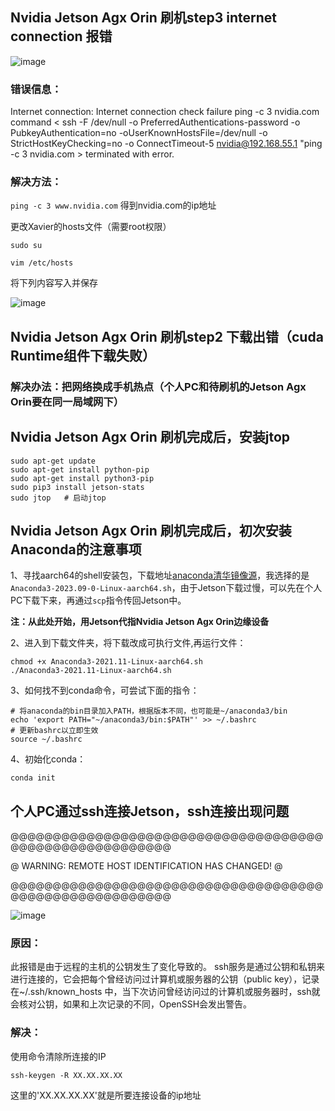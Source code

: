 ## Nvidia Jetson Agx Orin 刷机step3 internet connection 报错
![image](https://github.com/zhaoweizhao/EdgeComputing/assets/151530559/6933305e-83b6-4fbc-a4fd-f05b142c67bf)

### 错误信息：
Internet connection: Internet connection check failure ping -c 3 nvidia.com
command < ssh -F /dev/null -o PreferredAuthentications-password -o PubkeyAuthentication=no -oUserKnownHostsFile=/dev/null -o StrictHostKeyChecking=no -o ConnectTimeout-5 nvidia@192.168.55.1 "ping -c 3 nvidia.com > terminated with error.

### 解决方法：
`ping -c 3 www.nvidia.com` 得到nvidia.com的ip地址

更改Xavier的hosts文件（需要root权限）

`sudo su`

`vim /etc/hosts`

将下列内容写入并保存

![image](https://github.com/zhaoweizhao/EdgeComputing/assets/151530559/ae1d7584-29bd-464a-a777-1ae08e750ba0)

## Nvidia Jetson Agx Orin 刷机step2 下载出错（cuda Runtime组件下载失败）

### 解决办法：把网络换成手机热点（个人PC和待刷机的Jetson Agx Orin要在同一局域网下）

##  Nvidia Jetson Agx Orin 刷机完成后，安装jtop

```
sudo apt-get update
sudo apt-get install python-pip
sudo apt-get install python3-pip
sudo pip3 install jetson-stats
sudo jtop   # 启动jtop
```

##  Nvidia Jetson Agx Orin 刷机完成后，初次安装Anaconda的注意事项
1、寻找aarch64的shell安装包，下载地址[anaconda清华镜像源](https://repo.anaconda.com/archive/)，我选择的是`Anaconda3-2023.09-0-Linux-aarch64.sh`，由于Jetson下载过慢，可以先在个人PC下载下来，再通过`scp`指令传回Jetson中。

**注：从此处开始，用Jetson代指Nvidia Jetson Agx Orin边缘设备**

2、进入到下载文件夹，将下载改成可执行文件,再运行文件：

```
chmod +x Anaconda3-2021.11-Linux-aarch64.sh
./Anaconda3-2021.11-Linux-aarch64.sh
```

3、如何找不到conda命令，可尝试下面的指令：

```
# 将anaconda的bin目录加入PATH，根据版本不同，也可能是~/anaconda3/bin
echo 'export PATH="~/anaconda3/bin:$PATH"' >> ~/.bashrc
# 更新bashrc以立即生效
source ~/.bashrc
```

4、初始化conda：

`conda init`

## 个人PC通过ssh连接Jetson，ssh连接出现问题
@@@@@@@@@@@@@@@@@@@@@@@@@@@@@@@@@@@@@@@@@@@@@@@@@@@@@@@@

@    WARNING: REMOTE HOST IDENTIFICATION HAS CHANGED!     @

@@@@@@@@@@@@@@@@@@@@@@@@@@@@@@@@@@@@@@@@@@@@@@@@@@@@@@@@

![image](https://github.com/zhaoweizhao/EdgeComputing/assets/151530559/ec122718-74c4-4289-b555-a3753eb7726a)

### 原因：
此报错是由于远程的主机的公钥发生了变化导致的。 
ssh服务是通过公钥和私钥来进行连接的，它会把每个曾经访问过计算机或服务器的公钥（public key），记录在~/.ssh/known_hosts 中，当下次访问曾经访问过的计算机或服务器时，ssh就会核对公钥，如果和上次记录的不同，OpenSSH会发出警告。

### 解决：
使用命令清除所连接的IP 

`ssh-keygen -R XX.XX.XX.XX `

这里的'XX.XX.XX.XX'就是所要连接设备的ip地址
